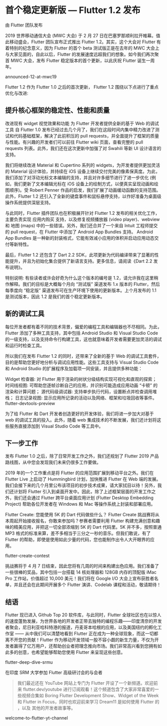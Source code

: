 # 首个稳定更新版 — Flutter 1.2 发布
由 Flutter 团队发布

2019 世界移动通信大会 (MWC 大会) 于 2 月 27 日在巴塞罗那顺利拉开帷幕。值此移动盛会，Flutter 团队宣布正式推出 Flutter 1.2。其实，这个大会对 Flutter 有着特别的纪念意义，因为 Flutter 的首个 beta 测试版正是在去年的 MWC 大会上与大家见面的，自此以后，Flutter 的发展速度远超我们的想象。如今我们再次聚首 MWC 大会，发布 Flutter 稳定版本的首个更新，以此庆祝 Flutter 诞生一周年。

announced-12-at-mwc19

Flutter 1.2
作为 Flutter 1.0 之后的首次更新， Flutter 1.2 围绕以下点进行了重点优化与改进:

## 提升核心框架的稳定性、性能和质量
改进现有 widget 视觉效果和功能
为 Flutter 开发者提供全新的基于 Web 的调试工具
自 Flutter 1.0 发布已经过去几个月了，我们在这段时间内集中精力改进了测试和代码基础框架，解决了此前积压的 pull requests，并全面提升了框架的质量与性能。有兴趣的开发者们可以前往 Flutter wiki 页面，查看完整的 pull requests 列表。此外，我们还在这次更新中加强了对 Swahili 等新 UI 设计语言的支持。

我们将继续改进 Material 和 Cupertino 系列的 widgets，为开发者提供更加灵活的 Material 设计体验，并持续在 iOS 设备上继续交付完美的像素保真度。为此，我们添加了对浮动光标文本编辑的支持，并且对许多细节进行了进一步优化 (例如，我们更新了文本编辑光标在 iOS 设备上的绘制方式，以便真实呈现动画和绘图顺序)。受 Robert Penner 作品的启发，我们扩展了动画缓动函数的支持范围。此外，Flutter 1.2 还引入了全新的键盘事件和鼠标悬停支持，以作好准备为桌面级操作系统提供深层支持。

与此同时，Flutter 插件团队也在积极展开针对 Flutter 1.2 发布的相关优化工作，主要负责实现 应用内购买 支持，以及修复视频播放器 (video player)、webview 和 地图 (maps) 中的一些错误。另外，我们还合并了一个来自 Intuit 工程师提交的 pull request，在 Flutter 中添加了 Android App Bundles 支持。 Android App Bundles 是一种新的封装格式，它能有效减小应用的体积并启动应用动态交付等新特性。

最后，Flutter 1.2 还包含了 Dart 2.2 SDK，此项更新为代码编译带来了显著的性能提升，并且为初始化集合提供了新语言支持。更多信息，请阅读《Dart 2.2 发布说明》。

特别说明: 有些读者或许会好奇为什么这个版本的编号是 1.2，请允许我在这里稍作解释。我们的目标是大概每个月向 “测试版” 渠道发布 1.x 版本的 Flutter，然后每季度向 “稳定版” 渠道发布可在生产环境下使用的更新版本。上个月发布的 1.1 是测试版本，因此 1.2 是我们的首个稳定更新版本。

## 新的调试工具
每位开发者都有着不同的技术背景，偏爱的编程工具和编辑器也不尽相同。为此，Flutter 添加了多种工具支持，其中包括 Android Studio 和 Visual Studio Code 的一级支持，以及支持命令行构建工具，这也就意味着开发者需要更加灵活的调试和运行时检查工具。

所以我们在发布 Flutter 1.2 的同时，还带来了全新的基于 Web 的调试工具套件，目的是帮助您更好地分析与调试应用性能。这些工具支持与 Visual Studio Code 和 Android Studio 的扩展程序及加载项一同安装，并且提供多种功能：

Widget 检查器: 对 Flutter 用于渲染的树状分级结构实现可视化和直观的探索；
时间线视图: 可帮助您逐帧诊断自己的应用，并识别可能造成应用动画 “卡顿” 的渲染和计算问题；
源代码级调试器: 支持单步执行代码，设置断点并检查调用堆栈；
日志记录视图: 显示应用所记录的活动以及网络、框架和垃圾回收等事件。
flutter-devtools-preview

为了给 Flutter 和 Dart 开发者创造更好的开发体验，我们将进一步加大对基于 web 的调试工具的投入。此外，随着 web 集成技术的不断发展，我们还计划将这些服务直接添加到 Visual Studio Code 等工具中。

## 下一步工作
发布 Flutter 1.0 之后，除了日常开发工作之外，我们还规划了 Flutter 2019 产品路线图，从中您会发现我们未来仍很多工作要做。

2019 年的一个工作重点是将 Flutter 的应用范围扩展到移动平台之外。我们在 Flutter Live 上启动了 Hummingbird 计划，加快推进 Flutter 在 Web 端的发展。我们会接下来的几个月里公布该项目的初步技术成果，请大家拭目以待！另外，我们还计划将 Flutter 引入到桌面开发中。因此，除了上述框架层面的开发工作之外，我们还会通过 Flutter 跨平台桌面应用计划 (Flutter Desktop Embedding Project) 帮助各位开发者在 Windows 和 Mac 等操作系统上封装和部署应用。

Flutter Create: 您能使用 5K 的 Dart 代码做些什么？
Flutter Create 挑战赛将从本周起开始接收报名，你敢来参加吗？参赛者需要利用 Flutter 构建充满创意和趣味的精美应用，并把这一切全部浓缩到 5K 的 Dart 代码里。5K 并不多，按照普通 MP3 格式的标准来算，差不多相当于三分之一秒的音乐。但我们敢说，有了 Flutter 的帮助，即使是使用如此少量的代码，您也能制作出令人大开眼界的应用。

flutter-create-contest

挑战赛将于 4 月 7 日结束，因此您将有几周的时间来构建出色应用。我们准备了一些很棒的奖品，其中包括一台搭载 14 核处理器和 128GB 内存的顶配版 iMac Pro 工作站，价值超过 10,000 美元！我们将在 Google I/O 大会上宣布获胜者名单，并且还会在此期间开展多个 Flutter 演讲、Codelab 课程和活动，敬请期待！

## 结语
Flutter 现已进入 Github Top 20 软件库，与此同时，Flutter 全球社区也在以惊人的速度蓬勃发展，为世界各地的开发者正带去独特的编程乐趣——印度清奈的开发者聚会，尼日利亚哈科特港的报道，丹麦哥本哈根的应用，以及美国纽约的孵化工作室 —— 从中我们可以清楚地看到 Flutter 正在成为一种全球现象，而这一切都离不开您的贡献！Flutter 作为移动开发领域一股不容小觑的新生力量，不仅为开发者赢得了亿万用户，还帮助创业者把理念推向市场。我们非常高兴看到您拥有如此多的创意，也希望能够帮助您使用 Flutter 来呈现这些创意。

flutter-deep-dive-srmu

在印度 SRM 大学参加 Flutter 高级研讨会的与会者

> 我们最近还在 YouTube 网站上专门为 Flutter 开设了一个新频道。欢迎前来 flutter.dev/youtube 进行订阅观看！这个频道包含了大家非常喜爱的一些视频合集如 Boring Flutter Development Show、Widget of the Week 和 Flutter in Focus，同时也欢迎前来学习 Dream11 是如何使用 Flutter 的 ，以及 其他的开发者故事等。

welcome-to-flutter-yt-channel